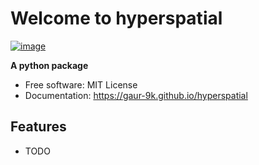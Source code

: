 # Welcome to hyperspatial


[![image](https://img.shields.io/pypi/v/hyperspatial.svg)](https://pypi.python.org/pypi/hyperspatial)


**A python package**


-   Free software: MIT License
-   Documentation: <https://gaur-9k.github.io/hyperspatial>
    

## Features

-   TODO
